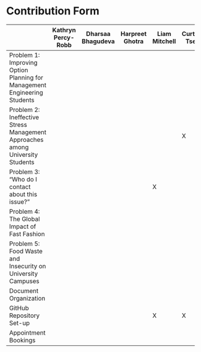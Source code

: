 # Contribution Form

| | Kathryn Percy-Robb | Dharsaa Bhagudeva | Harpreet Ghotra | Liam Mitchell | Curtis Tse |
|----------|----------|----------|----------|----------|----------|
| Problem 1: Improving Option Planning for Management Engineering Students |  |  |  |  |
| Problem 2: Ineffective Stress Management Approaches among University Students |  |  |  |  | X
| Problem 3: “Who do I contact about this issue?” |  |  |  | X |
| Problem 4: The Global Impact of Fast Fashion |  |  |  |  |
| Problem 5: Food Waste and Insecurity on University Campuses |  |  |  |  |
| Document Organization |  |  |  |  |
| GitHub Repository Set-up |  |  |  | X | X
| Appointment Bookings |  |  |  |  |

